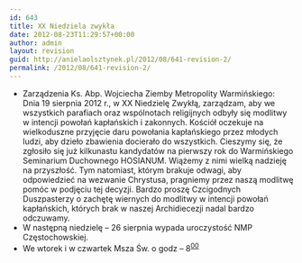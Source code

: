 ```yaml
---
id: 643
title: XX Niedziela zwykła
date: 2012-08-23T11:29:57+00:00
author: admin
layout: revision
guid: http://anielaolsztynek.pl/2012/08/641-revision-2/
permalink: /2012/08/641-revision-2/
---
```

  * Zarządzenia Ks. Abp. Wojciecha Ziemby Metropolity Warmińskiego: Dnia 19 sierpnia 2012 r., w XX Niedzielę Zwykłą, zarządzam, aby we wszystkich parafiach oraz wspólnotach religijnych odbyły się modlitwy w intencji powołań kapłańskich i zakonnych. Kościół oczekuje na wielkoduszne przyjęcie daru powołania kapłańskiego przez młodych ludzi, aby dzieło zbawienia docierało do wszystkich. Cieszymy się, że zgłosiło się już kilkunastu kandydatów na pierwszy rok do Warmińskiego Seminarium Duchownego HOSIANUM. Wiążemy z nimi wielką nadzieję na przyszłość. Tym natomiast, którym brakuje odwagi, aby odpowiedzieć na wezwanie Chrystusa, pragniemy przez naszą modlitwę pomóc w podjęciu tej decyzji. Bardzo proszę Czcigodnych Duszpasterzy o zachętę wiernych do modlitwy w intencji powołań kapłańskich, których brak w naszej Archidiecezji nadal bardzo odczuwamy.
  * W następną niedzielę &#8211; 26 sierpnia wypada uroczystość NMP Częstochowskiej.
  * We wtorek i w czwartek Msza Św. o godz &#8211; 8<sup><u>00</u></sup>
